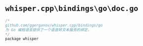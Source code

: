 # `whisper.cpp\bindings\go\doc.go`

```cpp
/*
github.com/ggerganov/whisper.cpp/bindings/go
为 Go 编程语言提供了一个语音转文本服务的绑定。
*/
package whisper
```